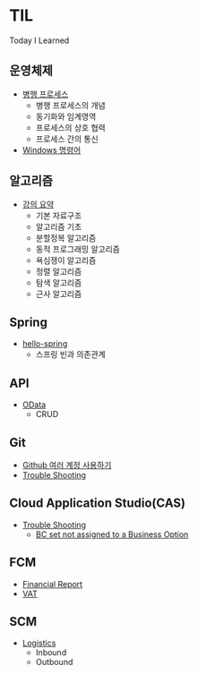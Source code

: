 # TIL
Today I Learned

## 운영체제
* [병행 프로세스](https://github.com/yoons2owo/TIL/blob/main/OS/concurrent_process.md)
  * 병행 프로세스의 개념
  * 동기화와 임계영역
  * 프로세스의 상호 협력
  * 프로세스 간의 통신
* [Windows 명령어](https://github.com/yoons2owo/TIL/blob/main/OS/windows_command.md)
## 알고리즘
* [강의 요약](https://github.com/yoons2owo/TIL/blob/main/Algorithm/lecture_summary.md)
  * 기본 자료구조  
  * 알고리즘 기초
  * 분할정복 알고리즘
  * 동적 프로그래밍 알고리즘
  * 욕심쟁이 알고리즘 
  * 정렬 알고리즘
  * 탐색 알고리즘
  * 근사 알고리즘

## Spring
* [hello-spring](https://github.com/yoons2owo/TIL/blob/main/Spring/hello-spring.md)
  * 스프링 빈과 의존관계
## API 
* [OData](https://github.com/yoons2owo/TIL/blob/main/API/odata.md)
  * CRUD 
## Git
* [Github 여러 계정 사용하기](https://github.com/yoons2owo/TIL/blob/main/Git/multi_account.md)
* [Trouble Shooting](https://github.com/yoons2owo/TIL/blob/main/Git/troubleshooting.md)
## Cloud Application Studio(CAS)
* [Trouble Shooting](https://github.com/yoons2owo/TIL/blob/main/CAS/troubleshooting.md)
  * [BC set not assigned to a Business Option](https://github.com/yoons2owo/TIL/blob/main/CAS/troubleshooting.md#bc-set-not-assigned-to-a-business-option)
  

## FCM
* [Financial Report](https://github.com/yoons2owo/TIL/blob/main/FCM/fi_report.md)
* [VAT](https://github.com/yoons2owo/TIL/blob/main/FCM/vat.md)

## SCM
* [Logistics](https://github.com/yoons2owo/TIL/blob/main/CSM/logistics.md)
  * Inbound 
  * Outbound 

